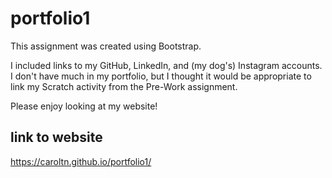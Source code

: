 # portfolio1

This assignment was created using Bootstrap.

I included links to my GitHub, LinkedIn, and (my dog's) Instagram accounts.
I don't have much in my portfolio, but I thought it would be appropriate to link my Scratch activity from the Pre-Work assignment.

Please enjoy looking at my website!

## link to website
https://caroltn.github.io/portfolio1/
